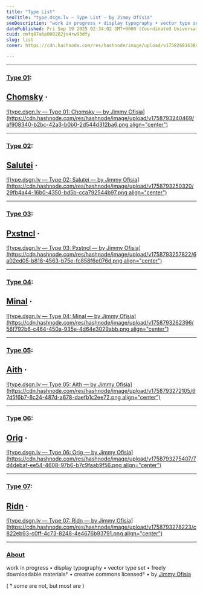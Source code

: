 ```yaml
---
title: "Type List"
seoTitle: "type.dsgn.lv — Type List — by Jimmy Ofisia"
seoDescription: "work in progress • display typography • vector type set • freely downloadable materials • creative commons licensed • by Jimmy Ofisia"
datePublished: Fri Sep 19 2025 02:34:02 GMT+0000 (Coordinated Universal Time)
cuid: cmfq87a6p000202jo4rw93dfy
slug: list
cover: https://cdn.hashnode.com/res/hashnode/image/upload/v1758268163840/0351397a-a114-4883-a203-2ef172b884bb.png

---
```


---

### [Type 01](https://type.dsgn.lv/01):

## [Chomsky](https://type.dsgn.lv/01) ·

[![type.dsgn.lv — Type 01: Chomsky — by Jimmy Ofisia](https://cdn.hashnode.com/res/hashnode/image/upload/v1758793240469/af908340-b2bc-42a3-b0b0-2d544d312ba6.png align="center")](https://type.dsgn.lv/01)

---

### [Type 02](https://type.dsgn.lv/02):

## [Salutei](https://type.dsgn.lv/02) ·

[![type.dsgn.lv — Type 02: Salutei — by Jimmy Ofisia](https://cdn.hashnode.com/res/hashnode/image/upload/v1758793250320/29fb4a44-16b0-4350-bd5b-cca792544b97.png align="center")](https://type.dsgn.lv/02)

---

### [Type 03](https://type.dsgn.lv/03):

## [Pxstncl](https://type.dsgn.lv/03) ·

[![type.dsgn.lv — Type 03: Pxstncl — by Jimmy Ofisia](https://cdn.hashnode.com/res/hashnode/image/upload/v1758793257822/6a02ed05-b818-4563-b75e-fc858f6e076d.png align="center")](https://type.dsgn.lv/03)

---

### [Type 04](https://type.dsgn.lv/04):

## [Minal](https://type.dsgn.lv/04) ·

[![type.dsgn.lv — Type 04: Minal — by Jimmy Ofisia](https://cdn.hashnode.com/res/hashnode/image/upload/v1758793262396/56f792b6-c464-450a-935e-4d64e3029abb.png align="center")](https://type.dsgn.lv/04)

---

### [Type 05](https://type.dsgn.lv/05):

## [Aith](https://type.dsgn.lv/05) ·

[![type.dsgn.lv — Type 05: Aith — by Jimmy Ofisia](https://cdn.hashnode.com/res/hashnode/image/upload/v1758793272105/67d5f6b7-8c24-487d-a678-daefb1c2ee72.png align="center")](https://type.dsgn.lv/05)

---

### [Type 06](https://type.dsgn.lv/06):

## [Orig](https://type.dsgn.lv/06) ·

[![type.dsgn.lv — Type 06: Orig — by Jimmy Ofisia](https://cdn.hashnode.com/res/hashnode/image/upload/v1758793275407/7d4debaf-ee54-4608-97b6-b7c9faab9f56.png align="center")](https://type.dsgn.lv/06)

---

### [Type 07](https://type.dsgn.lv/07):

## [Ridn](https://type.dsgn.lv/07) ·

[![type.dsgn.lv — Type 07: Ridn — by Jimmy Ofisia](https://cdn.hashnode.com/res/hashnode/image/upload/v1758793278223/c822eb93-c0ff-4c73-8248-4e4676b93791.png align="center")](https://type.dsgn.lv/07)

---

### [About](https://type.dsgn.lv/about)

work in progress • display typography • vector type set • freely downloadable materials† • creative commons licensed† • by [Jimmy Ofisia](https://dsgn.lv)

( † some are not, but most are )